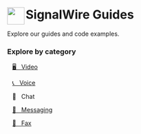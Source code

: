 # <img src=".files/swlogo.png" width=40 align="left"> SignalWire Guides

Explore our guides and code examples.

### Explore by category

&nbsp;&nbsp; [🖥 &nbsp; Video](./Video)
  
&nbsp;&nbsp; [📞 &nbsp; Voice](./Voice)
  
&nbsp;&nbsp; 💬 &nbsp; Chat
  
&nbsp;&nbsp; [💬 &nbsp; Messaging](./Messaging)
  
&nbsp;&nbsp; [📠 &nbsp; Fax](./Fax)  
